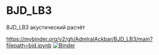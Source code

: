 # BJD_LB3
BJD_LB3 акустический расчёт



https://mybinder.org/v2/gh/AdmlraIAckbar/BJD_LB3/main?filepath=bjd.ipynb
[![Binder](https://mybinder.org/badge_logo.svg)](https://mybinder.org/v2/gh/AdmlraIAckbar/BJD_LB3/main?filepath=bjd.ipynb)
